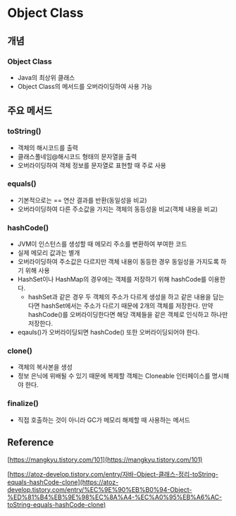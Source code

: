 # Object Class

## 개념

### Object Class

- Java의 최상위 클래스
- Object Class의 메서드를 오버라이딩하여 사용 가능

## 주요 메서드

### toString()

- 객체의 해시코드를 출력
- 클래스풀네임@해시코드 형태의 문자열을 출력
- 오버라이딩하여 객체 정보를 문자열로 표현할 때 주로 사용

### equals()

- 기본적으로는 == 연산 결과를 반환(동일성을 비교)
- 오버라이딩하여 다른 주소값을 가지는 객체의 동등성을 비교(객체 내용을 비교)

### hashCode()

- JVM이 인스턴스를 생성할 때 메모리 주소를 변환하여 부여한 코드
- 실제 메모리 값과는 별개
- 오버라이딩하여 주소값은 다르지만 객체 내용이 동등한 경우 동일성을 가지도록 하기 위해 사용
- HashSet이나 HashMap의 경우에는 객체를 저장하기 위해 hashCode를 이용한다.
    - hashSet과 같은 경우 두 객체의 주소가 다르게 생성을 하고 같은 내용을 담는다면 hashSet에서는 주소가 다르기 때문에 2개의 객체를 저장한다. 만약 hashCode()를 오버라이딩한다면 해당 객체들을 같은 객체로 인식하고 하나만 저장한다.
- eqauls()가 오버라이딩되면 hashCode() 또한 오버라이딩되어야 한다.

### clone()

- 객체의 복사본을 생성
- 정보 은닉에 위배될 수 있기 때문에 복제할 객체는 Cloneable 인터페이스를 명시해야 한다.

### finalize()

- 직접 호출하는 것이 아니라 GC가 메모리 해제할 때 사용하는 메서드

## Reference

[https://mangkyu.tistory.com/101](https://mangkyu.tistory.com/101)

[https://atoz-develop.tistory.com/entry/자바-Object-클래스-정리-toString-equals-hashCode-clone](https://atoz-develop.tistory.com/entry/%EC%9E%90%EB%B0%94-Object-%ED%81%B4%EB%9E%98%EC%8A%A4-%EC%A0%95%EB%A6%AC-toString-equals-hashCode-clone)